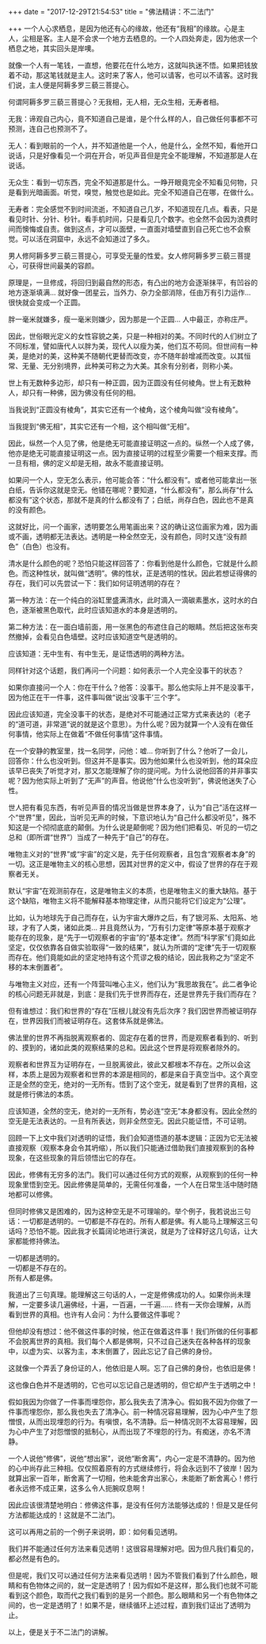 +++
date = "2017-12-29T21:54:53"
title = "佛法精讲：不二法门"

+++
一个人心求栖息，是因为他还有心的缘故，他还有“我相”的缘故。心是主人，尘相是客。主人是不会求一个地方去栖息的。一个人四处奔走，因为他求一个栖息之地，其实回头是岸噢。  
  
就像一个人有一笔钱，一直想，他要花在什么地方，这就叫执迷不悟。如果把钱放着不动，那这笔钱就是主人。这时来了客人，他可以请客，也可以不请客。这时我们说，主人便是阿耨多罗三藐三菩提心。  
  
何谓阿耨多罗三藐三菩提心？无我相，无人相，无众生相，无寿者相。  
  
无我：谛观自己内心，竟不知道自己是谁，是个什么样的人，自己做任何事都不可预测，连自己也预测不了。  
  
无人：看到眼前的一个人，并不知道他是一个人，他是什么，全然不知，看他开口说话，只是好像看见一个洞在开合，听见声音但是完全不能理解，不知道那是人在说话。  
  
无众生：看到一切东西，完全不知道那是什么。一睁开眼竟完全不知看见何物，只是看到光暗画面。听觉，嗅觉，触觉也是如此。完全不知道自己在哪，在做什么。  
  
无寿者：完全感觉不到时间流逝，不知道自己几岁，不知道现在几点。看表，只是看见时针、分针、秒针。看手机时间，只是看见几个数字。也全然不会因为浪费时间而懊悔或自责。做到这点，才可以面壁，一直面对墙壁直到自己死亡也不会察觉。可以活在洞窟中，永远不会知道过了多久。  
  
男人修阿耨多罗三藐三菩提心，可享受无量的性爱。女人修阿耨多罗三藐三菩提心，可获得世间最美的容颜。  
  
原理是，一旦修成，将回归到最自然的形态，有凸出的地方会逐渐抹平，有凹谷的地方逐渐填满... 就好像一团星云，当外力、杂力全部消除，任由万有引力运作... 很快就会变成一个正圆。  
  
胖一毫米就嫌多，瘦一毫米则嫌少，因为那是一个正圆... 人中最正，亦称庄严。  
  
因此，世俗眼光定义的女性容貌之美，只是一种相对的美。不同时代的人们树立了不同标准，譬如唐代人以胖为美，现代人以瘦为美，他们互不苟同。但世间有一种美，是绝对的美，这种美不随朝代更替而改变，亦不随年龄增减而改变。以其恒常、无量、无分别境界，此种美可称之为大美。其余有分别者，则称小美。  
  
世上有无数种多边形，却只有一种正圆，因为正圆没有任何棱角。世上有无数种人，却只有一种佛，因为佛没有任何的相。  
  
当我说到“正圆没有棱角”，其实它还有一个棱角，这个棱角叫做“没有棱角”。  
  
当我提到“佛无相”，其实它还有一个相，这个相叫做“无相”。  
  
因此，纵然一个人见了佛，他是绝无可能直接证明这一点的。纵然一个人成了佛，他亦是绝无可能直接证明这一点。因为直接证明的过程至少需要一个相来支撑。而一旦有相，佛的定义却是无相，故永不能直接证明。  
  
如果问一个人，空无怎么表示，他可能会答：“什么都没有”。或者他可能拿出一张白纸，告诉你这就是空无。他错在哪呢？要知道，“什么都没有”，那么尚存“什么都没有”这个状态，那就不是真的什么都没有了；白纸，尚存白色，因此也不是真的没有颜色。  

这就好比，问一个画家，透明要怎么用笔画出来？这的确让这位画家为难，因为画或不画，透明都无法表达。透明是一种全然空无，没有颜色，同时又连“没有颜色”（白色）也没有。  
  
清水是什么颜色的呢？恐怕只能这样回答了：你看到他是什么颜色，它就是什么颜色。而这种性状，就叫做“透明”。佛的性状，正是透明的性状。因此若想证得佛的存在，我们可以先尝试一下：我们如何证明透明的存在？  
  
第一种方法：在一个纯白的浴缸里盛满清水，此时滴入一滴碳素墨水，这时水的白色，逐渐被黑色取代，此时应该知道水的本身是透明的。  
  
第二种方法：在一面白墙前面，用一张黑色的布遮住自己的眼睛。然后把这张布突然撤掉，会看见白色墙壁。这时应该知道空气是透明的。  
  
应该知道：无中生有、有中生无，是证悟透明的两种方法。  
  
同样针对这个话题，我们再问一个问题：如何表示一个人完全没事干的状态？  
  
如果你直接问一个人：你在干什么？他答：没事干。那么他实际上并不是没事干，因为他正在干一件事，这件事叫做“说出‘没事干’三个字”。  
  
因此应该知道，完全没事干的状态，是绝对不可能通过正常方式来表达的（老子的“道可道，非常道”说的就是这个意思）。为什么呢？因为就算一个人没有在做任何事情，他实际上在做着“不做任何事情”这件事情。  
  
在一个安静的教室里，找一名同学，问他：嘘… 你听到了什么？他听了一会儿，回答你：什么也没听到。但这并不是事实。因为他如果什么也没听到，他的耳朵应该早已丧失了听觉才对，那又怎能理解了你的提问呢。为什么说他回答的并非事实呢？因为他实际上听到了“无声”的声音。他说他“什么也没听到”，佛说他迷失了心性。  
  
世人把有看见东西，有听见声音的情况当做是世界本身了，认为“自己”活在这样一个“世界”里，因此，当听见无声的时候，下意识地认为“自己什么都没听见”，殊不知这是一个彻彻底底的颠倒。为什么说是颠倒呢？因为他们把看见、听见的一切之总和（即所谓“世界”）当成了一种先于“自己”的存在。  
  
唯物主义对的“世界”或“宇宙”的定义是，先于任何观察者，且包含“观察者本身”的一切。这正是唯物主义的核心思想，因其对世界的定义中，假设了世界的存在于观察者无关。  
  
默认“宇宙”在观测前存在，这是唯物主义的本质，也是唯物主义的重大缺陷。基于这个缺陷，唯物主义将不能解释基本物理定律，从而只能将它们设定为“公理”。  
  
比如，认为地球先于自己而存在，认为宇宙大爆炸之后，有了银河系、太阳系、地球，才有了人类，诸如此类... 并且竟然认为，“万有引力定律”等原本基于观察才能存在的现象，是“先于一切观察者的宇宙”的“基本定律”。然而“科学家”们竟如此坚定，仅仅依靠各自做实验取得“一致的结果”，就认为所谓的“定律”先于一切观察而存在。他们竟能如此的坚定地持有这个荒谬之极的结论，因此我称之为“坚定不移的本末倒置者”。  
  
与唯物主义对应，还有一个阵营叫唯心主义，他们认为“我思故我在”。此二者争论的核心问题无非就是，到底：是我们先于世界而存在，还是世界先于我们而存在？  
  
但有谁想过：我们和世界的“存在”压根儿就没有先后次序？我们因世界而被证明存在，世界因我们而被证明存在。这套体系就是佛法。  
  
佛法里的世界不再指脱离观察者的、固定存在着的世界，而是观察者看到的、听到的、摸到的，诸如此类的观察结果的总和。因此这个世界是将观察者除外的。  
  
观察者和世界互为证明存在，一旦脱离彼此，彼此又都根本不存在。之所以会这样，本质上是因为观察者和世界的本源是相同的，都是来自于真空当中。这个真空正是全然的空无，绝对的一无所有。悟到了这个空无，就是看到了世界的真相，这就是修行佛法的本质。  
  
应该知道，全然的空无，绝对的一无所有，势必连“空无”本身都没有。因此全然的空无是无法表达的。一旦有所表达，则非全然空无。因此只能证悟，不可证明。  
  
回顾一下上文中我们对透明的证悟，我们会知道悟道的基本逻辑：正因为它无法被直接观察（观察本身会令其坍缩），所以我们只能通过借助我们直接观察到的各种现象，在这些现象的背后领悟出它的存在。  
  
因此，修佛有无穷多的法门。我们可以通过任何方式的观察，从观察到的任何一种现象里悟到空无。因此修佛是简单的，无需任何准备，一个人在日常生活中随时随地都可以修佛。
  
但同时修佛又是困难的，因为这种空无是不可理喻的。举个例子，我若说出三句话：一切都是透明的。一切都是不存在的。所有人都是佛。有人能马上理解这三句话吗？恐怕不能。因此我才长篇阔论地进行演说，就是为了诠释好这几句话，让大家都能修持佛法。  
  
一切都是透明的。  
一切都是不存在的。  
所有人都是佛。  
  
我道出了三句真理。能理解这三句话的人，一定是修佛成功的人。如果你尚未理解，一定要多读几遍佛经，十遍，一百遍，一千遍…… 终有一天你会理解，从而看到世界的真相。也许有人会问：为什么要做这件事呢？  
  
但他却没有想过：他不做这件事的时候，他正在做着这件事！我们所做的任何事都不会脱离世界的真相。我们每个人都是佛啊，只不过自己迷失在各种各样的现象中，以虚为实、以客为主，本末倒置了，因此忘记了自己佛的身份。  
  
这就像一个弄丢了身份证的人，他依旧是人啊。忘了自己佛的身份，也依旧是佛！  
  
这也像白色并不是透明的，它也可以忘记自己是透明的，但它却产生于透明之中！  
  
假如我因为你做了一件事而埋怨你，那么我失去了清净心。假如我不因为你做了一件事而埋怨你，那么我也失去了清净心。前一种情况容易理解，因为心中产生了怨憎恨，从而出现埋怨的行为。有嗔恨，名不清静。后一种情况则不太容易理解，因为心中产生了对怨憎恨的抵制心，从而出现了不埋怨的行为。有痴迷，亦名不清静。  
  
一个人说他“修佛”，说他“想出家”，说他“断舍离”，内心一定是不清静的。因为他的心中尚存此三种相。仅仅照着原有的方式继续修行，将会永远到不了彼岸！因为就算出家一百年，断舍离了一切相，他未能舍弃出家心，未能断了断舍离心！修行者永远修不成正果，这多么令人扼腕叹息啊！  
  
因此应该很清楚地明白：修佛这件事，是没有任何方法能够达成的！但是又是任何方法都能达成的！这就是不二法门。  
  
这可以再用之前的一个例子来说明，即：如何看见透明。  
  
我们并不能通过任何方法来看见透明！这很容易理解对吧。因为但凡我们看见的，都必然是有色的。  
  
但是呢，我们又可以通过任何方法来看见透明！因为不管我们看到了什么颜色，眼睛和有色物体之间的，就一定是透明了！因为假如不是这样，那么我们也就不可能看到这个颜色，取而代之我们看到的是另一个颜色。那么眼睛和另一个有色物体之间的，也一定是透明了！如果不是，继续循环上述过程，直到我们证出了透明为止。  
  
以上，便是关于不二法门的讲解。
